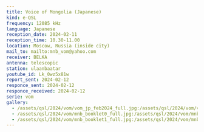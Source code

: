 ```yaml
---
title: Voice of Mongolia (Japanese)
kind: e-QSL
frequency: 12085 kHz
language: Japanese
reception_date: 2024-02-11
reception_time: 10.30-11.00
location: Moscow, Russia (inside city)
mail_to: mailto:mnb_vom@yahoo.com
receiver: BELKA
antenna: telescopic
station: ulaanbaatar
youtube_id: Lk_0wz5x81w 
report_sent: 2024-02-12
responce_sent: 2024-02-12
responce_received: 2024-02-12
serie: vom
gallery:
  - /assets/qsl/2024/vom/vom_jp_feb2024_full.jpg:/assets/qsl/2024/vom/vom_jp_feb2024_small.jpg
  - /assets/qsl/2024/vom/mnb_booklet0_full.jpg:/assets/qsl/2024/vom/mnb_booklet0_small.jpg
  - /assets/qsl/2024/vom/mnb_booklet1_full.jpg:/assets/qsl/2024/vom/mnb_booklet1_small.jpg
---
```


